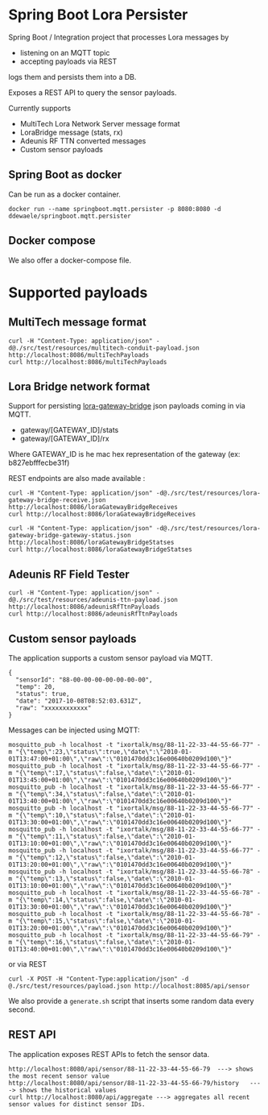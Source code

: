 # Spring Boot Lora Persister

Spring Boot / Integration project that processes Lora messages by

- listening on an MQTT topic
- accepting payloads via REST

logs them and persists them into a DB.

Exposes a REST API to query the sensor payloads.

Currently supports 

- MultiTech Lora Network Server message format
- LoraBridge message (stats, rx)
- Adeunis RF TTN converted messages
- Custom sensor payloads

## Spring Boot as docker

Can be run as a docker container.
```
docker run --name springboot.mqtt.persister -p 8080:8080 -d ddewaele/springboot.mqtt.persister
```

## Docker compose

We also offer a docker-compose file.

# Supported payloads




## MultiTech message format


```
curl -H "Content-Type: application/json" -d@./src/test/resources/multitech-conduit-payload.json http://localhost:8086/multiTechPayloads
curl http://localhost:8086/multiTechPayloads
```

## Lora Bridge network format

Support for persisting [lora-gateway-bridge](https://hub.docker.com/r/loraserver/lora-gateway-bridge/) json payloads coming in via MQTT.

- gateway/[GATEWAY_ID]/stats
- gateway/[GATEWAY_ID]/rx

Where GATEWAY_ID is he mac hex representation of the gateway (ex: b827ebfffecbe31f)

REST endpoints are also made available :

```
curl -H "Content-Type: application/json" -d@./src/test/resources/lora-gateway-bridge-receive.json http://localhost:8086/loraGatewayBridgeReceives
curl http://localhost:8086/loraGatewayBridgeReceives
```

```
curl -H "Content-Type: application/json" -d@./src/test/resources/lora-gateway-bridge-gateway-status.json http://localhost:8086/loraGatewayBridgeStatses
curl http://localhost:8086/loraGatewayBridgeStatses
```

## Adeunis RF Field Tester

```
curl -H "Content-Type: application/json" -d@./src/test/resources/adeunis-ttn-payload.json http://localhost:8086/adeunisRfTtnPayloads
curl http://localhost:8086/adeunisRfTtnPayloads
```

## Custom sensor payloads

The application supports a custom sensor payload via MQTT.

```
{
  "sensorId": "88-00-00-00-00-00-00-00",
  "temp": 20,
  "status": true,
  "date": "2017-10-08T08:52:03.631Z",
  "raw": "xxxxxxxxxxxx"
}
```

Messages can be injected using MQTT: 

```
mosquitto_pub -h localhost -t "ixortalk/msg/88-11-22-33-44-55-66-77" -m "{\"temp\":23,\"status\":true,\"date\":\"2010-01-01T13:47:00+01:00\",\"raw\":\"0101470dd3c16e00640b0209d100\"}"
mosquitto_pub -h localhost -t "ixortalk/msg/88-11-22-33-44-55-66-77" -m "{\"temp\":17,\"status\":false,\"date\":\"2010-01-01T13:45:00+01:00\",\"raw\":\"0101470dd3c16e00640b0209d100\"}"
mosquitto_pub -h localhost -t "ixortalk/msg/88-11-22-33-44-55-66-77" -m "{\"temp\":34,\"status\":false,\"date\":\"2010-01-01T13:40:00+01:00\",\"raw\":\"0101470dd3c16e00640b0209d100\"}"
mosquitto_pub -h localhost -t "ixortalk/msg/88-11-22-33-44-55-66-77" -m "{\"temp\":10,\"status\":false,\"date\":\"2010-01-01T13:30:00+01:00\",\"raw\":\"0101470dd3c16e00640b0209d100\"}" 
mosquitto_pub -h localhost -t "ixortalk/msg/88-11-22-33-44-55-66-77" -m "{\"temp\":11,\"status\":false,\"date\":\"2010-01-01T13:10:00+01:00\",\"raw\":\"0101470dd3c16e00640b0209d100\"}" 
mosquitto_pub -h localhost -t "ixortalk/msg/88-11-22-33-44-55-66-77" -m "{\"temp\":12,\"status\":false,\"date\":\"2010-01-01T13:20:00+01:00\",\"raw\":\"0101470dd3c16e00640b0209d100\"}" 
mosquitto_pub -h localhost -t "ixortalk/msg/88-11-22-33-44-55-66-78" -m "{\"temp\":13,\"status\":false,\"date\":\"2010-01-01T13:10:00+01:00\",\"raw\":\"0101470dd3c16e00640b0209d100\"}" 
mosquitto_pub -h localhost -t "ixortalk/msg/88-11-22-33-44-55-66-78" -m "{\"temp\":14,\"status\":false,\"date\":\"2010-01-01T13:30:00+01:00\",\"raw\":\"0101470dd3c16e00640b0209d100\"}" 
mosquitto_pub -h localhost -t "ixortalk/msg/88-11-22-33-44-55-66-78" -m "{\"temp\":15,\"status\":false,\"date\":\"2010-01-01T13:20:00+01:00\",\"raw\":\"0101470dd3c16e00640b0209d100\"}" 
mosquitto_pub -h localhost -t "ixortalk/msg/88-11-22-33-44-55-66-79" -m "{\"temp\":16,\"status\":false,\"date\":\"2010-01-01T13:40:00+01:00\",\"raw\":\"0101470dd3c16e00640b0209d100\"}" 
```

or via REST

```
curl -X POST -H "Content-Type:application/json" -d @./src/test/resources/payload.json http://localhost:8085/api/sensor
```

We also provide a `generate.sh` script that inserts some random data every second.


## REST API

The application exposes REST APIs to fetch the sensor data. 

```
http://localhost:8080/api/sensor/88-11-22-33-44-55-66-79  ---> shows the most recent sensor value
http://localhost:8080/api/sensor/88-11-22-33-44-55-66-79/history   ----> shows the historical values
curl http://localhost:8080/api/aggregate ---> aggregates all recent sensor values for distinct sensor IDs.
```
